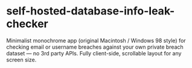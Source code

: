 # self-hosted-database-info-leak-checker
Minimalist monochrome app (original Macintosh / Windows 98 style) for checking email or username breaches against your own private breach dataset — no 3rd party APIs. Fully client-side, scrollable layout for any screen size.
